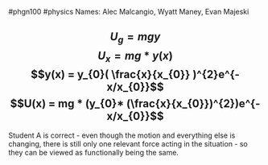  #phgn100 #physics
Names: Alec Malcangio, Wyatt Maney, Evan Majeski

$$U_{g}= mgy$$
$$U_{x}= mg * y(x)$$
$$y(x) = y_{0}( \frac{x}{x_{0}} )^{2}e^{-x/x_{0}}$$
$$U(x) = mg * (y_{0}* (\frac{x}{x_{0}})^{2})e^{-x/x_{0}}$$
---

Student A is correct - even though the motion and everything else is changing, there is still only one relevant force acting in the situation - so they can be viewed as functionally being the same. 